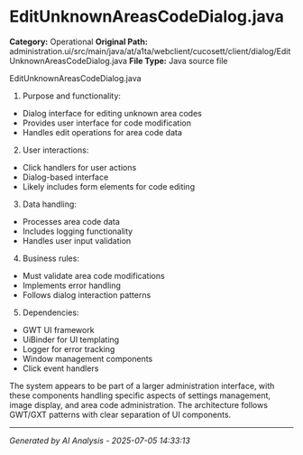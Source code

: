 # EditUnknownAreasCodeDialog.java

**Category:** Operational
**Original Path:** administration.ui/src/main/java/at/a1ta/webclient/cucosett/client/dialog/EditUnknownAreasCodeDialog.java
**File Type:** Java source file

EditUnknownAreasCodeDialog.java
1. Purpose and functionality:
- Dialog interface for editing unknown area codes
- Provides user interface for code modification
- Handles edit operations for area code data

2. User interactions:
- Click handlers for user actions
- Dialog-based interface
- Likely includes form elements for code editing

3. Data handling:
- Processes area code data
- Includes logging functionality
- Handles user input validation

4. Business rules:
- Must validate area code modifications
- Implements error handling
- Follows dialog interaction patterns

5. Dependencies:
- GWT UI framework
- UiBinder for UI templating
- Logger for error tracking
- Window management components
- Click event handlers

The system appears to be part of a larger administration interface, with these components handling specific aspects of settings management, image display, and area code administration. The architecture follows GWT/GXT patterns with clear separation of UI components.

---
*Generated by AI Analysis - 2025-07-05 14:33:13*
